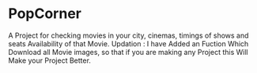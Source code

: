 # PopCorner
A Project for checking movies in your city, cinemas, timings of shows and seats Availability of that Movie.
Updation : I have Added an Fuction Which Download all Movie images, so that if you are making any Project this Will Make your Project Better.

